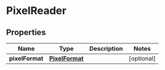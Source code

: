
# PixelReader

## Properties
Name | Type | Description | Notes
------------ | ------------- | ------------- | -------------
**pixelFormat** | [**PixelFormat**](PixelFormat.md) |  |  [optional]



